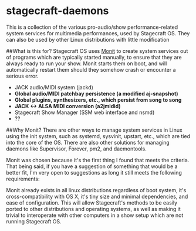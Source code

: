# stagecraft-daemons
This is a collection of the various pro-audio/show performance-related system services for multimedia performances, used by Stagecraft OS. They can also be used by other Linux distributions with little modification

##What is this for?
Stagecraft OS uses [Monit](http://mmonit.com/monit/) to create system services out of programs which are typically started manually, to ensure that they are always ready to run your show. Monit starts them on boot, and will automatically restart them should they somehow crash or encounter a serious error. 

  - JACK audio/MIDI system (jackd)
  - **Global audio/MIDI patchbay persistence (a modified aj-snapshot)**
  - **Global plugins, synthesizers, etc., which persist from song to song**
  - **JACK <-> ALSA MIDI conversion (a2jmidid)**
  - Stagecraft Show Manager (SSM web interface and nsmd)
  - ??

##Why Monit?
There are other ways to manage system services in Linux using the init system, such as systemd, sysvinit, upstart, etc., which are tied into the core of the OS. There are also other solutions for managing daemons like Supervisor, Forever, pm2, and daemontools. 

Monit was chosen because it's the first thing I found that meets the criteria. That being said, if you have a suggestion of something that would be a better fit, I'm very open to suggestions as long it still meets the following requirements:

Monit already exists in all linux distributions regardless of boot system, it's cross-compatibility with OS X, it's tiny size and minimal dependencies, and ease of configuration. This will allow Stagecraft's methods to be easily ported to other distributions and operating systems, as well as making it trivial to interoperate with other computers in a show setup which are not running Stagecraft OS.
